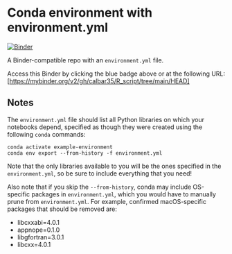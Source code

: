 # Conda environment with environment.yml

[![Binder](http://mybinder.org/badge_logo.svg)](https://mybinder.org/v2/gh/calbar35/R_script/tree/main/HEAD)

A Binder-compatible repo with an `environment.yml` file.

Access this Binder by clicking the blue badge above or at the following URL:
[https://mybinder.org/v2/gh/calbar35/R_script/tree/main/HEAD]

## Notes
The `environment.yml` file should list all Python libraries on which your notebooks
depend, specified as though they were created using the following `conda` commands:

```
conda activate example-environment
conda env export --from-history -f environment.yml
```

Note that the only libraries available to you will be the ones specified in
the `environment.yml`, so be sure to include everything that you need! 

Also note that if you skip the `--from-history`, conda may include OS-specific
packages in `environment.yml`, which you would have to manually prune from
`environment.yml`.  For example, confirmed macOS-specific packages that should
be removed are:

* libcxxabi=4.0.1
* appnope=0.1.0
* libgfortran=3.0.1
* libcxx=4.0.1
